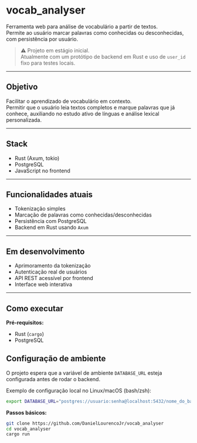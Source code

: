 # vocab_analyser

Ferramenta web para análise de vocabulário a partir de textos.  
Permite ao usuário marcar palavras como conhecidas ou desconhecidas, com persistência por usuário.

> ⚠️ Projeto em estágio inicial.  
> Atualmente com um protótipo de backend em Rust e uso de `user_id` fixo para testes locais.

---

## Objetivo

Facilitar o aprendizado de vocabulário em contexto.  
Permitir que o usuário leia textos completos e marque palavras que já conhece, auxiliando no estudo ativo de línguas e análise lexical personalizada.

---

## Stack

- Rust (Axum, tokio)
- PostgreSQL
- JavaScript no frontend

---

## Funcionalidades atuais

- Tokenização simples
- Marcação de palavras como conhecidas/desconhecidas
- Persistência com PostgreSQL
- Backend em Rust usando `Axum`

---

## Em desenvolvimento

- Aprimoramento da tokenização
- Autenticação real de usuários
- API REST acessível por frontend
- Interface web interativa

---

## Como executar

**Pré-requisitos:**

- Rust (`cargo`)
- PostgreSQL

## Configuração de ambiente

O projeto espera que a variável de ambiente `DATABASE_URL` esteja configurada antes de rodar o backend.

Exemplo de configuração local no Linux/macOS (bash/zsh):

```bash
export DATABASE_URL="postgres://usuario:senha@localhost:5432/nome_do_banco"
```

**Passos básicos:**

```bash
git clone https://github.com/DanielLourencoJr/vocab_analyser
cd vocab_analyser
cargo run


